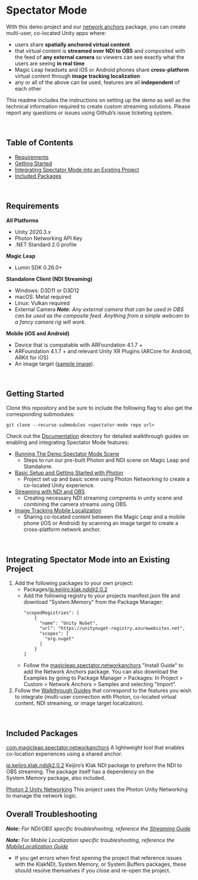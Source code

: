 # Spectator Mode

With this demo project and our [network anchors](https://github.com/magicleap/com.magicleap.spectator.networkanchors/tree/main) package, you can create multi-user, co-located Unity apps where:
  - users share **spatially anchored virtual content** 
  - that virtual content is **streamed over NDI to OBS** and composited with the feed of **any external camera** so viewers can see exactly what the users are seeing **in real time**
  - Magic Leap headsets and iOS or Android phones share **cross-platform** virtual content through **image tracking localization**
  - any or all of the above can be used, features are all **independent** of each other

This readme includes the instructions on setting up the demo as well as the technical information required to create custom streaming solutions. Please report any questions or issues using Github’s issue ticketing system.  

<br/>

## Table of Contents
- [Requirements](#requirements)
- [Getting Started](#getting-started)
- [Integrating Spectator Mode into an Existing Project](#integrating-spectator-mode-into-an-existing-project)
- [Included Packages](#included-packages)

<br/>

## Requirements  
**All Platforms**
- Unity 2020.3.x
- Photon Networking API Key
- .NET Standard 2.0 profile 

**Magic Leap** 
- Lumin SDK 0.26.0+

**Standalone Client  (NDI Streaming)**
- Windows: D3D11 or D3D12 
- macOS: Metal required
- Linux: Vulkan required
- External Camera
***Note:** Any external camera that can be used in OBS can be used as the composite feed. Anything from a simple webcam to a fancy camera rig will work.*

**Mobile (iOS and Android)**
- Device that is compatable with ARFoundation 4.1.7 +
- ARFoundation 4.1.7 + and relevant Unity XR Plugins (ARCore for Android, ARKit for iOS)
- An image target ([sample image](./Documentation/submarine.png)).

<br/>

## Getting Started

Clone this repository and be sure to include the following flag to also get the corresponding submodules:
  ```
  git clone --recurse-submodules <spectator-mode repo url>
  ```

Check out the [Documentation](./Documentation) directory for detailed walkthrough guides on enabling and integrating Spectator Mode features:
- [Running The Demo Spectator Mode Scene](./Documentation/SpectatorModeDemoScene.md)
    - Steps to run our pre-built Photon and NDI scene on Magic Leap and Standalone.
- [Basic Setup and Getting Started with Photon](./Documentation/GettingStarted.md)
    -  Project set up and basic scene using Photon Networking to create a co-located Unity experience.
- [Streaming with NDI and OBS](./Documentation/StreamingGuide.md)
    - Creating necessary NDI streaming compnents in unity scene and combining the camera streams using OBS.
- [Image Tracking Mobile Localization](./Documentation/MobileLocalization.md)
    - Sharing co-located content between the Magic Leap and a mobile phone (iOS or Android) by scanning an image target to create a cross-platform network anchor.

<br/>

## Integrating Spectator Mode into an Existing Project

1. Add the following packages to your own project:
    - Packages/jp.keijiro.klak.ndi@2.0.2
    - Add the following registry to your projects manifest.json file and download "System.Memory" from the Package Manager:
      ```
      "scopedRegistries": [
          {
            "name": "Unity NuGet",
            "url": "https://unitynuget-registry.azurewebsites.net",
            "scopes": [
              "org.nuget"
            ]
          }
      ]
      ```
    - Follow the [magicleap.spectator.networkanchors](https://github.com/magicleap/com.magicleap.spectator.networkanchors/tree/main) "Install Guide" to add the Network Anchors package. You can also download the Examples by going to Package Manager > Packages: In Project > Custom > Network Anchors > Samples and selecting "Import".
2. Follow the [Walkthrough Guides](https://github.com/magicleap/spectator-mode/tree/main/Documentation) that correspond to the features you wish to integrate (multi-user connection with Photon, co-located virtual content, NDI streaming, or image target localization).

<br/>

## Included Packages
[com.magicleap.spectator.networkanchors](https://github.com/magicleap/com.magicleap.spectator.networkanchors)
A lightweight tool that enables co-location experiences using a shared anchor.

[jp.keijiro.klak.ndi@2.0.2](https://github.com/keijiro/KlakNDI)
Keijiro’s Klak NDI package to preform the NDI to OBS streaming. The package itself has a dependency on the System.Memory package, also included.

[Photon 2 Unity Networking](https://assetstore.unity.com/packages/tools/network/pun-2-free-119922)
This project uses the Photon Unity Networking to manage the network logic.


## Overall Troubleshooting

***Note:** For NDI/OBS specific troubleshooting, reference the [Streaming Guide](./Documentation/StreamingGuide.md)* 

***Note:** For Mobile Localization specific troubleshooting, reference the [MobileLocalization Guide](./Documentation/MobileLocalization.md)* 

- If you get errors when first opening the project that reference issues with the KlakNDI, System.Memory, or System.Buffers packages, these should resolve themselves if you close and re-open the project.

